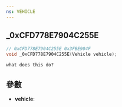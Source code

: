 ```yaml
---
ns: VEHICLE
---
```

## _0xCFD778E7904C255E

```c
// 0xCFD778E7904C255E 0x3FBE904F
void _0xCFD778E7904C255E(Vehicle vehicle);
```

```
what does this do?  
```

## 參數
* **vehicle**: 


